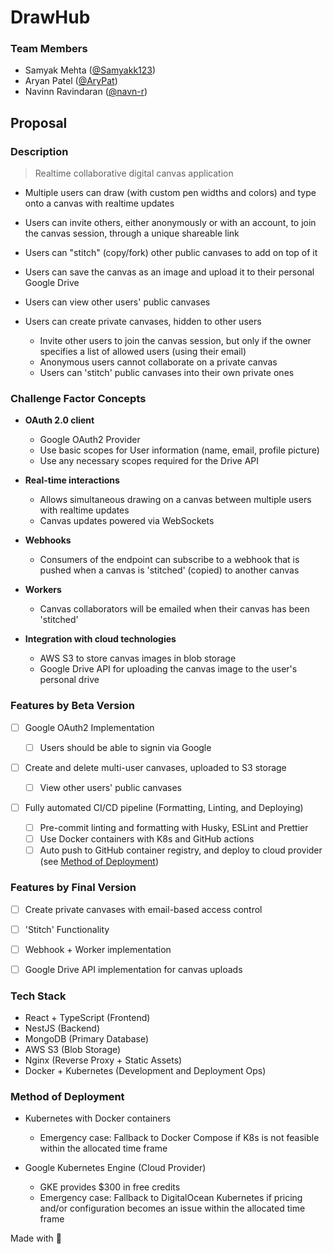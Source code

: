# DrawHub

### Team Members

- Samyak Mehta ([@Samyakk123](https://github.com/Samyakk123))
- Aryan Patel ([@AryPat](https://github.com/AryPat))
- Navinn Ravindaran ([@navn-r](https://github.com/navn-r))

## Proposal

### Description

> Realtime collaborative digital canvas application

- Multiple users can draw (with custom pen widths and colors) and type onto a canvas with realtime updates

- Users can invite others, either anonymously or with an account, to join the canvas session, through a unique shareable link

- Users can "stitch" (copy/fork) other public canvases to add on top of it

- Users can save the canvas as an image and upload it to their personal Google Drive

- Users can view other users' public canvases
- Users can create private canvases, hidden to other users
  - Invite other users to join the canvas session, but only if the owner specifies a list of allowed users (using their email)
  - Anonymous users cannot collaborate on a private canvas
  - Users can 'stitch' public canvases into their own private ones

### Challenge Factor Concepts

- **OAuth 2.0 client**

  - Google OAuth2 Provider
  - Use basic scopes for User information (name, email, profile picture)
  - Use any necessary scopes required for the Drive API

- **Real-time interactions**

  - Allows simultaneous drawing on a canvas between multiple users with realtime updates
  - Canvas updates powered via WebSockets

- **Webhooks**

  - Consumers of the endpoint can subscribe to a webhook that is pushed when a canvas is 'stitched' (copied) to another canvas

- **Workers**

  - Canvas collaborators will be emailed when their canvas has been 'stitched'

- **Integration with cloud technologies**
  - AWS S3 to store canvas images in blob storage
  - Google Drive API for uploading the canvas image to the user's personal drive

### Features by Beta Version

- [ ] Google OAuth2 Implementation

  - [ ] Users should be able to signin via Google

- [ ] Create and delete multi-user canvases, uploaded to S3 storage

  - [ ] View other users' public canvases

- [ ] Fully automated CI/CD pipeline (Formatting, Linting, and Deploying)
  - [ ] Pre-commit linting and formatting with Husky, ESLint and Prettier
  - [ ] Use Docker containers with K8s and GitHub actions
  - [ ] Auto push to GitHub container registry, and deploy to cloud provider (see [Method of Deployment](#method-of-deployment))

### Features by Final Version

- [ ] Create private canvases with email-based access control

- [ ] 'Stitch' Functionality

- [ ] Webhook + Worker implementation

- [ ] Google Drive API implementation for canvas uploads

### Tech Stack

- React + TypeScript (Frontend)
- NestJS (Backend)
- MongoDB (Primary Database)
- AWS S3 (Blob Storage)
- Nginx (Reverse Proxy + Static Assets)
- Docker + Kubernetes (Development and Deployment Ops)

### Method of Deployment

- Kubernetes with Docker containers

  - Emergency case: Fallback to Docker Compose if K8s is not feasible within the allocated time frame

- Google Kubernetes Engine (Cloud Provider)
  - GKE provides $300 in free credits
  - Emergency case: Fallback to DigitalOcean Kubernetes if pricing and/or configuration becomes an issue within the allocated time frame

Made with 💖
